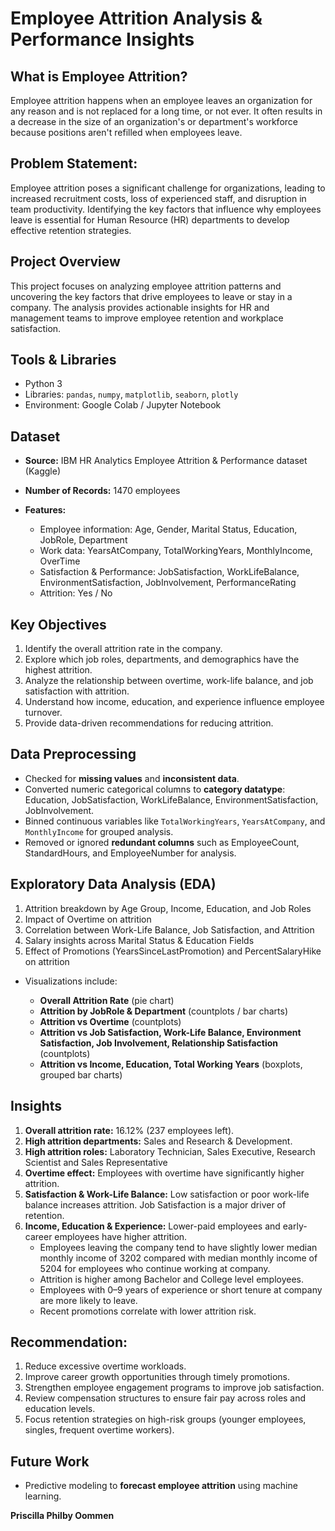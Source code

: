 # Employee Attrition Analysis & Performance Insights

## **What is Employee Attrition?**

Employee attrition happens when an employee leaves an organization for any reason and is not replaced for a long time, or not ever. It often results in a decrease in the size of an organization's or department's workforce because positions aren't refilled when employees leave.


## **Problem Statement:**

Employee attrition poses a significant challenge for organizations, leading to increased recruitment costs, loss of experienced staff, and disruption in team productivity. Identifying the key factors that influence why employees leave is essential for Human Resource (HR) departments to develop effective retention strategies.


## **Project Overview**

This project focuses on analyzing employee attrition patterns and uncovering the key factors that drive employees to leave or stay in a company. The analysis provides actionable insights for HR and management teams to improve employee retention and workplace satisfaction.


## **Tools & Libraries**

* Python 3
* Libraries: `pandas`, `numpy`, `matplotlib`, `seaborn`, `plotly`
* Environment: Google Colab / Jupyter Notebook


## **Dataset**

* **Source:** IBM HR Analytics Employee Attrition & Performance dataset (Kaggle)
* **Number of Records:** 1470 employees
* **Features:**

  * Employee information: Age, Gender, Marital Status, Education, JobRole, Department
  * Work data: YearsAtCompany, TotalWorkingYears, MonthlyIncome, OverTime
  * Satisfaction & Performance: JobSatisfaction, WorkLifeBalance, EnvironmentSatisfaction, JobInvolvement, PerformanceRating
  * Attrition: Yes / No

## **Key Objectives**

1. Identify the overall attrition rate in the company.
2. Explore which job roles, departments, and demographics have the highest attrition.
3. Analyze the relationship between overtime, work-life balance, and job satisfaction with attrition.
4. Understand how income, education, and experience influence employee turnover.
5. Provide data-driven recommendations for reducing attrition.


## **Data Preprocessing**

* Checked for **missing values** and **inconsistent data**.
* Converted numeric categorical columns to **category datatype**: Education, JobSatisfaction, WorkLifeBalance, EnvironmentSatisfaction, JobInvolvement.
* Binned continuous variables like `TotalWorkingYears`, `YearsAtCompany`, and `MonthlyIncome` for grouped analysis.
* Removed or ignored **redundant columns** such as EmployeeCount, StandardHours, and EmployeeNumber for analysis.


## **Exploratory Data Analysis (EDA)**

1. Attrition breakdown by Age Group, Income, Education, and Job Roles
2. Impact of Overtime on attrition
3. Correlation between Work-Life Balance, Job Satisfaction, and Attrition
4. Salary insights across Marital Status & Education Fields
5. Effect of Promotions (YearsSinceLastPromotion) and PercentSalaryHike on attrition

* Visualizations include:

  * **Overall Attrition Rate** (pie chart)
  * **Attrition by JobRole & Department** (countplots / bar charts)
  * **Attrition vs Overtime** (countplots)
  * **Attrition vs Job Satisfaction, Work-Life Balance, Environment Satisfaction, Job Involvement, Relationship Satisfaction** (countplots)
  * **Attrition vs Income, Education, Total Working Years** (boxplots, grouped bar charts)


## **Insights**

1. **Overall attrition rate:** 16.12% (237 employees left).
2. **High attrition departments:** Sales and Research & Development.
3. **High attrition roles:** Laboratory Technician, Sales Executive, Research Scientist and Sales Representative
4. **Overtime effect:** Employees with overtime have significantly higher attrition.
5. **Satisfaction & Work-Life Balance:** Low satisfaction or poor work-life balance increases attrition. Job Satisfaction is a major driver of retention.
6. **Income, Education & Experience:** Lower-paid employees and early-career employees have higher attrition.
   * Employees leaving the company tend to have slightly lower median monthly income of 3202 compared with median monthly income of 5204 for employees who continue working at company.
   * Attrition is higher among Bachelor and College level employees.
   * Employees with 0–9 years of experience or short tenure at company are more likely to leave.
   * Recent promotions correlate with lower attrition risk.


## **Recommendation:**

1. Reduce excessive overtime workloads.
2. Improve career growth opportunities through timely promotions.
3. Strengthen employee engagement programs to improve job satisfaction.
4. Review compensation structures to ensure fair pay across roles and education levels.
5. Focus retention strategies on high-risk groups (younger employees, singles, frequent overtime workers).

## **Future Work**

* Predictive modeling to **forecast employee attrition** using machine learning.



**Priscilla Philby Oommen**
